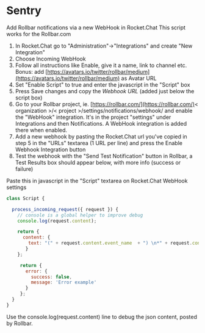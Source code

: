 # Sentry

Add Rollbar notifications via a new WebHook in Rocket.Chat This script works for the Rollbar.com

1. In Rocket.Chat go to "Administration"-&gt;"Integrations" and create "New Integration"
2. Choose Incoming WebHook
3. Follow all instructions like Enable, give it a name, link to channel etc. Bonus: add [https://avatars.io/twitter/rollbar/medium](https://avatars.io/twitter/rollbar/medium) as Avatar URL
4. Set "Enable Script" to true and enter the javascript in the "Script" box
5. Press Save changes and copy the _Webhook URL_ \(added just below the script box\)
6. Go to your Rollbar project, ie. [https://rollbar.com/](https://rollbar.com/)&lt; organization &gt;/&lt; project &gt;/settings/notifications/webhook/ and enable the "WebHook" integration. It's in the project "settings" under Integrations and then Notifications. A WebHook integration is added there when enabled.
7. Add a new webhook by pasting the Rocket.Chat url you've copied in step 5 in the "URLs" textarea \(1 URL per line\) and press the Enable Webhook Integration button
8. Test the webhook with the "Send Test Notification" button in Rollbar, a Test Results box should appear below, with more info \(success or failure\)

Paste this in javascript in the "Script" textarea on Rocket.Chat WebHook settings

```javascript
class Script {

  process_incoming_request({ request }) {
    // console is a global helper to improve debug
    console.log(request.content);

    return {
      content: {
        text: "(" + request.content.event_name  + ") \n*" + request.content.data.item.title + "* \n*Environment:* "+ request.content.data.item.environment,
       }
    };

     return {
       error: {
         success: false,
         message: 'Error example'
       }
     };
  }
}
```

Use the console.log\(request.content\) line to debug the json content, posted by Rollbar.
